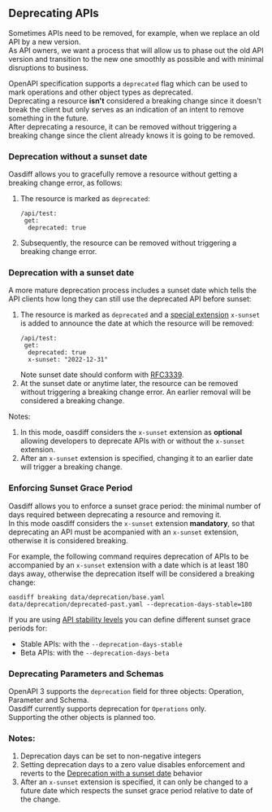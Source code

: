 ## Deprecating APIs
Sometimes APIs need to be removed, for example, when we replace an old API by a new version.  
As API owners, we want a process that will allow us to phase out the old API version and transition to the new one smoothly as possible and with minimal disruptions to business.

OpenAPI specification supports a ```deprecated``` flag which can be used to mark operations and other object types as deprecated.  
Deprecating a resource **isn't** considered a breaking change since it doesn't break the client but only serves as an indication of an intent to remove something in the future.  
After deprecating a resource, it can be removed without triggering a breaking change since the client already knows it is going to be removed.

### Deprecation without a sunset date
Oasdiff allows you to gracefully remove a resource without getting a breaking change error, as follows:
1. The resource is marked as ```deprecated```:
   ```
   /api/test:
    get:
     deprecated: true
   ```
2. Subsequently, the resource can be removed without triggering a breaking change error.

### Deprecation with a sunset date
A more mature deprecation process includes a sunset date which tells the API clients how long they can still use the deprecated API before sunset:
1. The resource is marked as ```deprecated``` and a [special extension](https://swagger.io/specification/#specification-extensions) ```x-sunset``` is added to announce the date at which the resource will be removed:
   ```
   /api/test:
    get:
     deprecated: true
     x-sunset: "2022-12-31"
   ```
   Note sunset date should conform with [RFC3339](https://datatracker.ietf.org/doc/html/rfc3339).    
2. At the sunset date or anytime later, the resource can be removed without triggering a breaking change error. An earlier removal will be considered a breaking change.

Notes:
1. In this mode, oasdiff considers the `x-sunset` extension as **optional** allowing developers to deprecate APIs with or without the `x-sunset` extension.  
2. After an `x-sunset` extension is specified, changing it to an earlier date will trigger a breaking change.  

### Enforcing Sunset Grace Period
Oasdiff allows you to enforce a sunset grace period: the minimal number of days required between deprecating a resource and removing it.  
In this mode oasdiff considers the `x-sunset` extension **mandatory**, so that deprecating an API must be acompanied with an `x-sunset` extension, otherwise it is considered breaking.  

For example, the following command requires deprecation of APIs to be accompanied by an ```x-sunset``` extension with a date which is at least 180 days away, otherwise the deprecation itself will be considered a breaking change:
```
oasdiff breaking data/deprecation/base.yaml data/deprecation/deprecated-past.yaml --deprecation-days-stable=180
```

If you are using [API stability levels](STABILITY.md) you can define different sunset grace periods for:
- Stable APIs: with the `--deprecation-days-stable`
- Beta APIs: with the `--deprecation-days-beta`

### Deprecating Parameters and Schemas
OpenAPI 3 supports the `deprecation` field for three objects: Operation, Parameter and Schema.  
Oasdiff currently supports deprecation for `Operations` only.  
Supporting the other objects is planned too.

### Notes:
1. Deprecation days can be set to non-negative integers
2. Setting deprecation days to a zero value disables enforcement and reverts to the [Deprecation with a sunset date](#deprecation-with-a-sunset-date) behavior
2. After an `x-sunset` extension is specified, it can only be changed to a future date which respects the sunset grace period relative to date of the change.